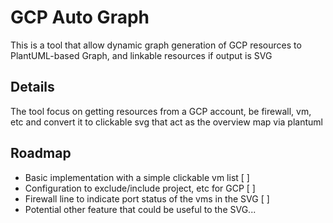 # GCP Auto Graph

This is a tool that allow dynamic graph generation of GCP resources to PlantUML-based Graph, and linkable resources if output is SVG

## Details

The tool focus on getting resources from a GCP account, be firewall, vm, etc and convert it to clickable svg that act as the overview map via plantuml

## Roadmap

- Basic implementation with a simple clickable vm list [ ]
- Configuration to exclude/include project, etc for GCP [ ]
- Firewall line to indicate port status of the vms in the SVG [ ]
- Potential other feature that could be useful to the SVG...


